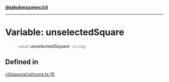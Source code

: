 [**@jakubmazanec/cli**](../../../README.md)

---

# Variable: unselectedSquare

> `const` **unselectedSquare**: `string`

## Defined in

[cli/source/ui/icons.ts:10](https://github.com/jakubmazanec/tools/blob/a4967209f10f2b04ade958bd873ac46f1290cee7/packages/cli/source/ui/icons.ts#L10)

